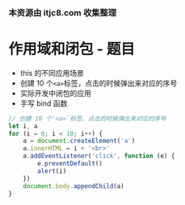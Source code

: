 ### 本资源由 itjc8.com 收集整理
# 作用域和闭包 - 题目

- this 的不同应用场景
- 创建 10 个`<a>`标签，点击的时候弹出来对应的序号
- 实际开发中闭包的应用
- 手写 bind 函数

```js
// 创建 10 个`<a>`标签，点击的时候弹出来对应的序号
let i, a
for (i = 0; i < 10; i++) {
    a = document.createElement('a')
    a.innerHTML = i + '<br>'
    a.addEventListener('click', function (e) {
        e.preventDefault()
        alert(i)
    })
    document.body.appendChild(a)
}
```
